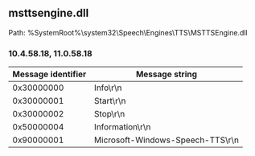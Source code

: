 ## msttsengine.dll

Path: %SystemRoot%\system32\Speech\Engines\TTS\MSTTSEngine.dll

### 10.4.58.18, 11.0.58.18

Message identifier | Message string
--- | ---
0x30000000 | Info\r\n
0x30000001 | Start\r\n
0x30000002 | Stop\r\n
0x50000004 | Information\r\n
0x90000001 | Microsoft-Windows-Speech-TTS\r\n
